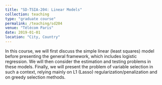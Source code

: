 ```yaml
---
title: "SD-TSIA-204: Linear Models"
collection: teaching
type: "graduate course"
permalink: /teaching/sd204
venue: "Télécom Paris"
date: 2019-01-01
location: "City, Country"
---
```

In this course, we will first discuss the simple linear (least squares) model before presenting the general framework, which includes logistic regression. We will then consider the estimation and testing problems in these models.
Finally,  we will present the problem of variable selection in such a context, relying mainly on L1 (Lasso) regularization/penalization and on greedy selection methods.
